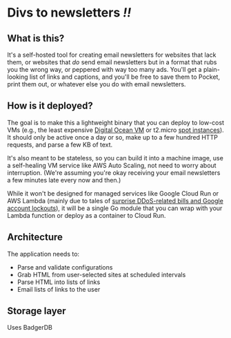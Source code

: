 # Divs to newsletters _!!_

## What is this?

It's a self-hosted tool for creating email newsletters for websites that lack them, or websites that _do_ send email newsletters but in a format that rubs you the wrong way, or peppered with way too many ads. You'll get a plain-looking list of links and captions, and you'll be free to save them to Pocket, print them out, or whatever else you do with email newsletters.

## How is it deployed?

The goal is to make this a lightweight binary that you can deploy to low-cost VMs (e.g., the least expensive [Digital Ocean VM](https://www.digitalocean.com/pricing/#standard-droplets) or t2.micro [spot instances](https://aws.amazon.com/ec2/spot/pricing/)). It should only be active once a day or so, make up to a few hundred HTTP requests, and parse a few KB of text.

It's also meant to be stateless, so you can build it into a machine image, use a self-healing VM service like AWS Auto Scaling, not need to worry about interruption. (We're assuming you're okay receiving your email newsletters a few minutes late every now and then.)

While it won't be designed for managed services like Google Cloud Run or AWS Lambda (mainly due to tales of [surprise DDoS-related bills and Google account lockouts](https://news.ycombinator.com/item?id=22027459)), it will be a single Go module that you can wrap with your Lambda function or deploy as a container to Cloud Run.

## Architecture

The application needs to:

- Parse and validate configurations
- Grab HTML from user-selected sites at scheduled intervals
- Parse HTML into lists of links
- Email lists of links to the user

## Storage layer

Uses BadgerDB
